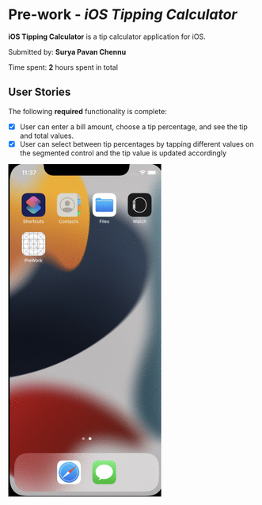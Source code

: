 # Pre-work - *iOS Tipping Calculator*

**iOS Tipping Calculator** is a tip calculator application for iOS.

Submitted by: **Surya Pavan Chennu**

Time spent: **2** hours spent in total

## User Stories

The following **required** functionality is complete:

* [x] User can enter a bill amount, choose a tip percentage, and see the tip and total values.
* [x] User can select between tip percentages by tapping different values on the segmented control and the tip value is updated accordingly

<img src='image.gif' title='Video Walkthrough' width='' alt='Video Walkthrough' />
